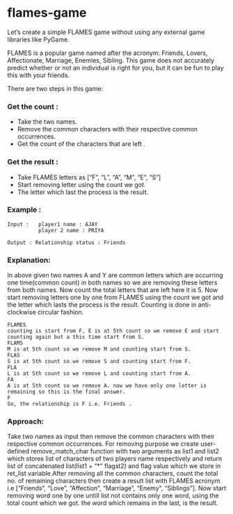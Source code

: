 # flames-game

Let’s create a simple FLAMES game without using any external game libraries like PyGame.

FLAMES is a popular game named after the acronym: Friends, Lovers, Affectionate, Marriage, Enemies, Sibling. This game does not accurately predict whether or not an individual is right for you, but it can be fun to play this with your friends.

There are two steps in this game:

### Get the count :

 * Take the two names.
* Remove the common characters with their respective common occurrences.
* Get the count of the characters that are left .

### Get the result :


* Take FLAMES letters as [“F”, “L”, “A”, “M”, “E”, “S”]
* Start removing letter using the count we got.
* The letter which last the process is the result.

### Example :
```
Input :   player1 name : AJAY
          player 2 name : PRIYA

Output : Relationship status : Friends

```
### Explanation: 

In above given two names A and Y are common letters which are occurring one time(common count) in both names so we are removing these letters from both names. Now count the total letters that are left here it is 5. Now start removing letters one by one from FLAMES using the count we got and the letter which lasts the process is the result.
Counting is done in anti-clockwise circular fashion.

```
FLAMES
counting is start from F, E is at 5th count so we remove E and start counting again but a this time start from S.
FLAMS
M is at 5th count so we remove M and counting start from S.
FLAS
S is at 5th count so we remove S and counting start from F.
FLA
L is at 5th count so we remove L and counting start from A.
FA
A is at 5th count so we remove A. now we have only one letter is remaining so this is the final answer.
F
So, the relationship is F i.e. Friends .

```
### Approach: 

Take two names as input then remove the common characters with their respective common occurrences. For removing purpose we create user-defined remove_match_char function with two arguments as list1 and list2 which stores list of characters of two players name respectively and return list of concatenated list(list1 + “*” flagst2) and flag value which we store in ret_list variable.After removing all the common characters, count the total no. of remaining characters then create a result list with FLAMES acronym i.e [“Friends”, “Love”, “Affection”, “Marriage”, “Enemy”, “Siblings”]. Now start removing word one by one untill list not contains only one word, using the total count which we got. the word which remains in the last, is the result.











